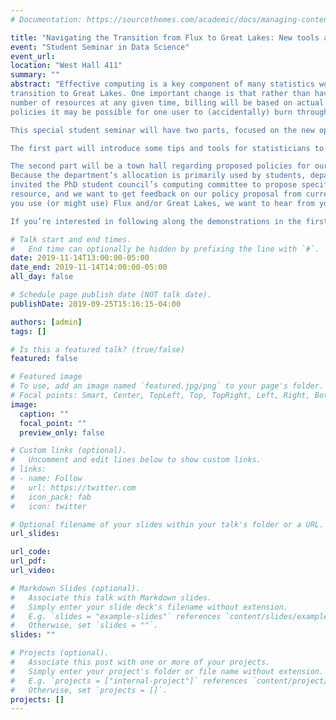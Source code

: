 ```yaml
---
# Documentation: https://sourcethemes.com/academic/docs/managing-content/

title: "Navigating the Transition from Flux to Great Lakes: New tools and policy town hall"
event: "Student Seminar in Data Science"
event_url:
location: "West Hall 411"
summary: ""
abstract: "Effective computing is a key component of many statistics workflows. The statistics department offers its graduate students access to a UMich HPC (high performance computing) resource. However, that resource will be changing as Flux retires at the end of November and we
transition to Great Lakes. One important change is that rather than having access to a fixed
number of resources at any given time, billing will be based on actual usage, so without new
policies it may be possible for one user to (accidentally) burn through an entire month’s budget in a single day. Efficient use of this resource will be even more important and will require navigating the job submission system (SLURM), writing code in a way which can be parallelized effectively across multiple machines, and understanding how jobs are billed to the Statistics department account. 

This special student seminar will have two parts, focused on the new opportunities and new challenges, respectively. 

The first part will introduce some tips and tools for statisticians to use Great Lakes more effectively and will include a demonstration of the ```batchtools``` R package which can greatly simplify and organize the process of running numerical simulations in an HPC setting. 

The second part will be a town hall regarding proposed policies for our account on Great Lakes.
Because the department’s allocation is primarily used by students, department leadership has
invited the PhD student council’s computing committee to propose specific policies for this new
resource, and we want to get feedback on our policy proposal from current graduate students. If
you use (or might use) Flux and/or Great Lakes, we want to hear from you! Our goal is to craft a policy that lets heavy users get their work done while making the experience of lighter users as smooth as possible. 

If you’re interested in following along the demonstrations in the first part, you need to ensure you’re able to log-on to Great Lakes (```ssh uniqname@greatlakes.arc-ts.umich.edu```). You may also wish to review this wiki page on using batchtools on Great Lakes and you can install ```batchtools``` locally so that you can see a demonstration of how it works. Contact [stat-phd-council-computing@umich.edu](stat-phd-council-computing@umich.edu) with any questions."

# Talk start and end times.
#   End time can optionally be hidden by prefixing the line with `#`.
date: 2019-11-14T13:00:00-05:00
date_end: 2019-11-14T14:00:00-05:00
all_day: false

# Schedule page publish date (NOT talk date).
publishDate: 2019-09-25T15:16:15-04:00

authors: [admin]
tags: []

# Is this a featured talk? (true/false)
featured: false

# Featured image
# To use, add an image named `featured.jpg/png` to your page's folder. 
# Focal points: Smart, Center, TopLeft, Top, TopRight, Left, Right, BottomLeft, Bottom, BottomRight.
image:
  caption: ""
  focal_point: ""
  preview_only: false

# Custom links (optional).
#   Uncomment and edit lines below to show custom links.
# links:
# - name: Follow
#   url: https://twitter.com
#   icon_pack: fab
#   icon: twitter

# Optional filename of your slides within your talk's folder or a URL.
url_slides:

url_code:
url_pdf:
url_video:

# Markdown Slides (optional).
#   Associate this talk with Markdown slides.
#   Simply enter your slide deck's filename without extension.
#   E.g. `slides = "example-slides"` references `content/slides/example-slides.md`.
#   Otherwise, set `slides = ""`.
slides: ""

# Projects (optional).
#   Associate this post with one or more of your projects.
#   Simply enter your project's folder or file name without extension.
#   E.g. `projects = ["internal-project"]` references `content/project/deep-learning/index.md`.
#   Otherwise, set `projects = []`.
projects: []
---
```

